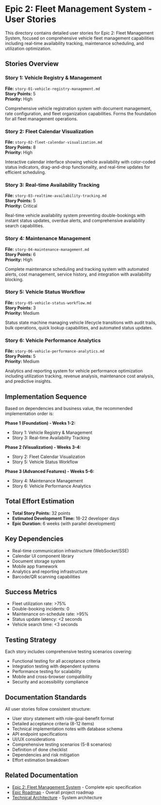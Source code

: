 # Epic 2: Fleet Management System - User Stories

This directory contains detailed user stories for Epic 2: Fleet Management System, focused on
comprehensive vehicle fleet management capabilities including real-time availability tracking,
maintenance scheduling, and utilization optimization.

## Stories Overview

### Story 1: Vehicle Registry & Management

**File:** `story-01-vehicle-registry-management.md`  
**Story Points:** 5  
**Priority:** High

Comprehensive vehicle registration system with document management, rate configuration, and fleet
organization capabilities. Forms the foundation for all fleet management operations.

### Story 2: Fleet Calendar Visualization

**File:** `story-02-fleet-calendar-visualization.md`  
**Story Points:** 8  
**Priority:** High

Interactive calendar interface showing vehicle availability with color-coded status indicators,
drag-and-drop functionality, and real-time updates for efficient scheduling.

### Story 3: Real-time Availability Tracking

**File:** `story-03-realtime-availability-tracking.md`  
**Story Points:** 5  
**Priority:** Critical

Real-time vehicle availability system preventing double-bookings with instant status updates,
overdue alerts, and comprehensive availability search capabilities.

### Story 4: Maintenance Management

**File:** `story-04-maintenance-management.md`  
**Story Points:** 6  
**Priority:** High

Complete maintenance scheduling and tracking system with automated alerts, cost management, service
history, and integration with availability blocking.

### Story 5: Vehicle Status Workflow

**File:** `story-05-vehicle-status-workflow.md`  
**Story Points:** 3  
**Priority:** Medium

Status state machine managing vehicle lifecycle transitions with audit trails, bulk operations,
quick lookup capabilities, and automated status updates.

### Story 6: Vehicle Performance Analytics

**File:** `story-06-vehicle-performance-analytics.md`  
**Story Points:** 5  
**Priority:** Medium

Analytics and reporting system for vehicle performance optimization including utilization tracking,
revenue analysis, maintenance cost analysis, and predictive insights.

## Implementation Sequence

Based on dependencies and business value, the recommended implementation order is:

**Phase 1 (Foundation) - Weeks 1-2:**

- Story 1: Vehicle Registry & Management
- Story 3: Real-time Availability Tracking

**Phase 2 (Visualization) - Weeks 3-4:**

- Story 2: Fleet Calendar Visualization
- Story 5: Vehicle Status Workflow

**Phase 3 (Advanced Features) - Weeks 5-6:**

- Story 4: Maintenance Management
- Story 6: Vehicle Performance Analytics

## Total Effort Estimation

- **Total Story Points:** 32 points
- **Estimated Development Time:** 18-22 developer days
- **Epic Duration:** 6 weeks (with parallel development)

## Key Dependencies

- Real-time communication infrastructure (WebSocket/SSE)
- Calendar UI component library
- Document storage system
- Mobile app framework
- Analytics and reporting infrastructure
- Barcode/QR scanning capabilities

## Success Metrics

- Fleet utilization rate: >75%
- Double-booking incidents: 0
- Maintenance on-schedule rate: >95%
- Status update latency: <2 seconds
- Vehicle search time: <3 seconds

## Testing Strategy

Each story includes comprehensive testing scenarios covering:

- Functional testing for all acceptance criteria
- Integration testing with dependent systems
- Performance testing for scalability
- Mobile and cross-browser compatibility
- Security and accessibility compliance

## Documentation Standards

All user stories follow consistent structure:

- User story statement with role-goal-benefit format
- Detailed acceptance criteria (8-12 items)
- Technical implementation notes with database schema
- API endpoint specifications
- UI/UX considerations
- Comprehensive testing scenarios (5-8 scenarios)
- Definition of done checklist
- Dependencies and risk mitigation
- Effort estimation breakdown

## Related Documentation

- [Epic 2: Fleet Management System](../../epics/epic-02-fleet-management.md) - Complete epic
  specification
- [Epic Roadmap](../../epics/EPIC-ROADMAP.md) - Overall project roadmap
- [Technical Architecture](../../prd/technical/technical-architecture-simplified.md) - System
  architecture
